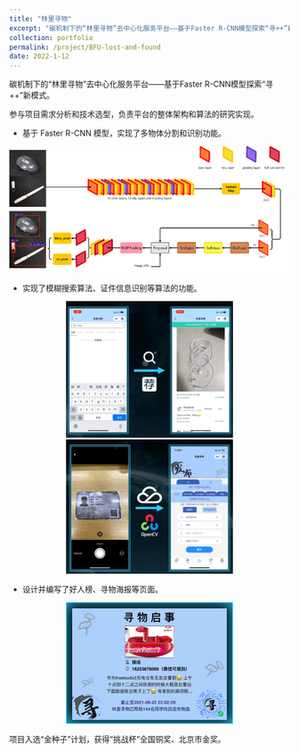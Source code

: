 ```yaml
---
title: "林里寻物"
excerpt: "碳机制下的“林里寻物”去中心化服务平台——基于Faster R-CNN模型探索“寻++”新模式 <br/><img src='/images/lost-and-found/product.png' width='400'>"
collection: portfolio
permalink: /project/BFU-lost-and-found
date: 2022-1-12
---
```


碳机制下的“林里寻物”去中心化服务平台——基于Faster R-CNN模型探索“寻++”新模式。

参与项目需求分析和技术选型，负责平台的整体架构和算法的研究实现。

- 基于 Faster R-CNN 模型，实现了多物体分割和识别功能。

<div align="center">
    <img src="/images/lost-and-found/tech.png" width="600"><br>
</div>

- 实现了模糊搜索算法、证件信息识别等算法的功能。

<div align="center">
    <img src="/images/lost-and-found/matching.png" width="300">
    <img src="/images/lost-and-found/recognition.png" width="300">
</div>

- 设计并编写了好人榜、寻物海报等页面。

<div align="center">
    <img src="/images/lost-and-found/post.png" width="300">
</div>

项目入选“金种子”计划，获得“挑战杯”全国铜奖、北京市金奖。